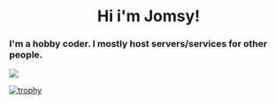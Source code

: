 <h1 align="center">Hi i'm Jomsy!</h1>
<h3 alight="center">I'm a hobby coder. I mostly host servers/services for other people.</h3>

![](https://hit.yhype.me/github/profile?user_id=11202488)

[![trophy](https://github-profile-trophy.vercel.app/?username=jomsy98&theme=onedark)](https://github.com/ryo-ma/github-profile-trophy)
